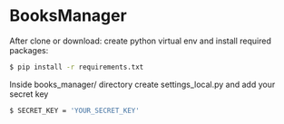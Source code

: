 # BooksManager
After clone or download: create python virtual env and install required packages:
```sh
$ pip install -r requirements.txt
```
Inside books_manager/ directory create settings_local.py and add your secret key

```sh
$ SECRET_KEY = 'YOUR_SECRET_KEY'
```
